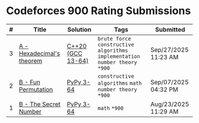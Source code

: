# Codeforces 900 Rating Submissions

| # | Title | Solution | Tags | Submitted |
|:-:|-------|----------|------|-----------|
| 3 | [A - Hexadecimal's theorem](https://codeforces.com/contest/199/problem/A) | [C++20 (GCC 13-64)](https://codeforces.com/contest/199/submission/340736216) | `brute force` `constructive algorithms` `implementation` `number theory` `*900` | Sep/27/2025 11:23 AM |
| 2 | [B - Fun Permutation](https://codeforces.com/contest/2137/problem/B) | [PyPy 3-64](https://codeforces.com/contest/2137/submission/337370306) | `constructive algorithms` `math` `number theory` `*900` | Sep/07/2025 04:32 PM |
| 1 | [B - The Secret Number](https://codeforces.com/contest/2132/problem/B) | [PyPy 3-64](https://codeforces.com/contest/2132/submission/335149378) | `math` `*900` | Aug/23/2025 11:29 AM |
